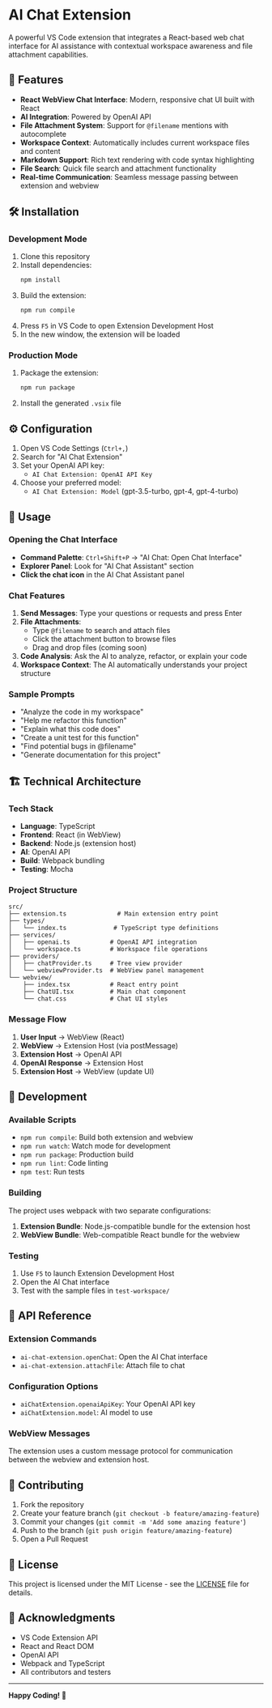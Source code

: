 # AI Chat Extension

A powerful VS Code extension that integrates a React-based web chat interface for AI assistance with contextual workspace awareness and file attachment capabilities.

## 🚀 Features

- **React WebView Chat Interface**: Modern, responsive chat UI built with React
- **AI Integration**: Powered by OpenAI API 
- **File Attachment System**: Support for `@filename` mentions with autocomplete
- **Workspace Context**: Automatically includes current workspace files and content
- **Markdown Support**: Rich text rendering with code syntax highlighting
- **File Search**: Quick file search and attachment functionality
- **Real-time Communication**: Seamless message passing between extension and webview

## 🛠️ Installation

### Development Mode

1. Clone this repository
2. Install dependencies:
   ```bash
   npm install
   ```
3. Build the extension:
   ```bash
   npm run compile
   ```
4. Press `F5` in VS Code to open Extension Development Host
5. In the new window, the extension will be loaded

### Production Mode

1. Package the extension:
   ```bash
   npm run package
   ```
2. Install the generated `.vsix` file

## ⚙️ Configuration

1. Open VS Code Settings (`Ctrl+,`)
2. Search for "AI Chat Extension"
3. Set your OpenAI API key:
   - `AI Chat Extension: OpenAI API Key`
4. Choose your preferred model:
   - `AI Chat Extension: Model` (gpt-3.5-turbo, gpt-4, gpt-4-turbo)

## 🎯 Usage

### Opening the Chat Interface

- **Command Palette**: `Ctrl+Shift+P` → "AI Chat: Open Chat Interface"
- **Explorer Panel**: Look for "AI Chat Assistant" section
- **Click the chat icon** in the AI Chat Assistant panel

### Chat Features

1. **Send Messages**: Type your questions or requests and press Enter
2. **File Attachments**:
   - Type `@filename` to search and attach files
   - Click the attachment button to browse files
   - Drag and drop files (coming soon)
3. **Code Analysis**: Ask the AI to analyze, refactor, or explain your code
4. **Workspace Context**: The AI automatically understands your project structure

### Sample Prompts

- "Analyze the code in my workspace"
- "Help me refactor this function"
- "Explain what this code does"
- "Create a unit test for this function"
- "Find potential bugs in @filename"
- "Generate documentation for this project"

## 🏗️ Technical Architecture

### Tech Stack

- **Language**: TypeScript
- **Frontend**: React (in WebView)
- **Backend**: Node.js (extension host)
- **AI**: OpenAI API
- **Build**: Webpack bundling
- **Testing**: Mocha

### Project Structure

```
src/
├── extension.ts              # Main extension entry point
├── types/
│   └── index.ts             # TypeScript type definitions
├── services/
│   ├── openai.ts           # OpenAI API integration
│   └── workspace.ts        # Workspace file operations
├── providers/
│   ├── chatProvider.ts     # Tree view provider
│   └── webviewProvider.ts  # WebView panel management
└── webview/
    ├── index.tsx           # React entry point
    ├── ChatUI.tsx          # Main chat component
    └── chat.css            # Chat UI styles
```

### Message Flow

1. **User Input** → WebView (React)
2. **WebView** → Extension Host (via postMessage)
3. **Extension Host** → OpenAI API
4. **OpenAI Response** → Extension Host
5. **Extension Host** → WebView (update UI)

## 🧪 Development

### Available Scripts

- `npm run compile`: Build both extension and webview
- `npm run watch`: Watch mode for development
- `npm run package`: Production build
- `npm run lint`: Code linting
- `npm test`: Run tests

### Building

The project uses webpack with two separate configurations:

1. **Extension Bundle**: Node.js-compatible bundle for the extension host
2. **WebView Bundle**: Web-compatible React bundle for the webview

### Testing

1. Use `F5` to launch Extension Development Host
2. Open the AI Chat interface
3. Test with the sample files in `test-workspace/`

## 📝 API Reference

### Extension Commands

- `ai-chat-extension.openChat`: Open the AI Chat interface
- `ai-chat-extension.attachFile`: Attach file to chat

### Configuration Options

- `aiChatExtension.openaiApiKey`: Your OpenAI API key
- `aiChatExtension.model`: AI model to use

### WebView Messages

The extension uses a custom message protocol for communication between the webview and extension host.

## 🤝 Contributing

1. Fork the repository
2. Create your feature branch (`git checkout -b feature/amazing-feature`)
3. Commit your changes (`git commit -m 'Add some amazing feature'`)
4. Push to the branch (`git push origin feature/amazing-feature`)
5. Open a Pull Request

## 📄 License

This project is licensed under the MIT License - see the [LICENSE](LICENSE) file for details.

## 🙏 Acknowledgments

- VS Code Extension API
- React and React DOM
- OpenAI API
- Webpack and TypeScript
- All contributors and testers

---

**Happy Coding! 🎉**
